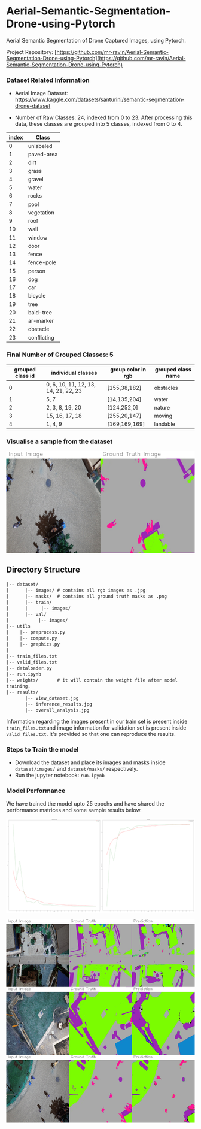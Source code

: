 # Aerial-Semantic-Segmentation-Drone-using-Pytorch
Aerial Semantic Segmentation of Drone  Captured Images, using Pytorch.

Project Repository: [https://github.com/mr-ravin/Aerial-Semantic-Segmentation-Drone-using-Pytorch](https://github.com/mr-ravin/Aerial-Semantic-Segmentation-Drone-using-Pytorch)

### Dataset Related Information

- Aerial Image Dataset: https://www.kaggle.com/datasets/santurini/semantic-segmentation-drone-dataset

- Number of Raw Classes: 24, indexed from 0 to 23. After processing this data, these classes are grouped into 5 classes, indexed from 0 to 4.

|  index | Class         |
|---------|--------------|
|    0    |  unlabeled   |
|    1    |  paved-area  |
|    2    |  dirt        |
|    3    |  grass       |
|    4    |  gravel      |
|    5    |  water       |
|    6    |  rocks       |
|    7    |  pool        |
|    8    |  vegetation  |
|    9    |  roof        |
|    10   |  wall        |
|    11   |  window      |
|    12   |  door        |
|    13   |  fence       |
|    14   |  fence-pole  |
|    15   |  person      |
|    16   |  dog         |
|    17   |  car         |
|    18   |  bicycle     |
|    19   |  tree        |
|    20   |  bald-tree   |
|    21   |  ar-marker   |
|    22   |  obstacle    |
|    23   |  conflicting |


### Final Number of Grouped Classes: 5

| grouped class id | individual classes                   | group color in rgb  | grouped class name  |
|------------------|--------------------------------------|---------------------|---------------------|
|        0         | 0, 6, 10, 11, 12, 13, 14, 21, 22, 23 |    [155,38,182]     | obstacles           |
|        1         | 5, 7                                 |    [14,135,204]     | water               |
|        2         | 2, 3, 8, 19, 20                      |    [124,252,0]      | nature              |
|        3         | 15, 16, 17, 18                       |    [255,20,147]     | moving              |
|        4         | 1, 4, 9                              |    [169,169,169]    | landable            |

### Visualise a sample from the dataset

![image](https://github.com/mr-ravin/Aerial-Semantic-Segmentation-Drone-using-Pytorch/blob/main/results/view_dataset.jpg?raw=true)

## Directory Structure
```
|-- dataset/
|      |-- images/ # contains all rgb images as .jpg
|      |-- masks/  # contains all ground truth masks as .png
|      |-- train/
|      |     |-- images/
|      |-- val/
|           |-- images/
|-- utils
|    |-- preprocess.py
|    |-- compute.py
|    |-- grephics.py
|
|-- train_files.txt
|-- valid_files.txt
|-- dataloader.py
|-- run.ipynb
|-- weights/       # it will contain the weight file after model training.
|-- results/
       |-- view_dataset.jpg
       |-- inference_results.jpg
       |-- overall_analysis.jpg

```

Information regarding the images present in our train set is present inside `train_files.txt`and image information for validation set is present inside `valid_files.txt`. It's provided so that one can reproduce the results.

### Steps to Train the model
- Download the dataset and place its images and masks inside `dataset/images/` and `dataset/masks/` respectively.
- Run the jupyter notebook: `run.ipynb`

### Model Performance
We have trained the model upto 25 epochs and have shared the performance matrices and some sample results below.

![image](https://github.com/mr-ravin/Aerial-Semantic-Segmentation-Drone-using-Pytorch/blob/main/results/overall_analysis.png?raw=true)


![image](https://github.com/mr-ravin/Aerial-Semantic-Segmentation-Drone-using-Pytorch/blob/main/results/inference_results.jpg?raw=true)

